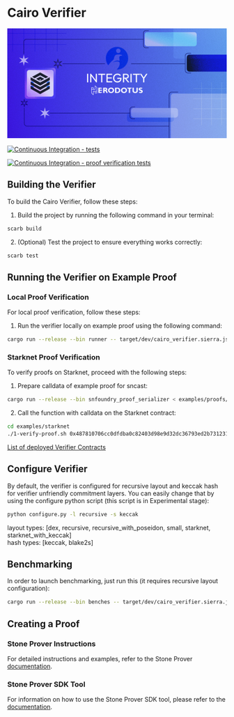 # Cairo Verifier

![Integrity](.github/readme.png)

[![Continuous Integration - tests](https://github.com/HerodotusDev/cairo-verifier/actions/workflows/tests.yml/badge.svg)](https://github.com/HerodotusDev/cairo-verifier/actions/workflows/tests.yml)

[![Continuous Integration - proof verification tests](https://github.com/HerodotusDev/cairo-verifier/actions/workflows/proof_verification_tests.yml/badge.svg)](https://github.com/HerodotusDev/cairo-verifier/actions/workflows/proof_verification_tests.yml)

## Building the Verifier

To build the Cairo Verifier, follow these steps:

1. Build the project by running the following command in your terminal:

```bash
scarb build
```

2. (Optional) Test the project to ensure everything works correctly:

```bash
scarb test
```

## Running the Verifier on Example Proof

### Local Proof Verification

For local proof verification, follow these steps:

1. Run the verifier locally on example proof using the following command:

```bash
cargo run --release --bin runner -- target/dev/cairo_verifier.sierra.json < examples/proofs/recursive/example_proof.json
```

### Starknet Proof Verification

To verify proofs on Starknet, proceed with the following steps:

1. Prepare calldata of example proof for sncast:

```bash
cargo run --release --bin snfoundry_proof_serializer < examples/proofs/recursive/example_proof.json > examples/starknet/calldata
```

2. Call the function with calldata on the Starknet contract:

```bash
cd examples/starknet
./1-verify-proof.sh 0x487810706cc0dfdba0c82403d98e9d32dc36793ed2b731231e5ea19f00c5861 calldata
```

[List of deployed Verifier Contracts](deployed_contracts.md)

## Configure Verifier

By default, the verifier is configured for recursive layout and keccak hash for verifier unfriendly commitment layers. You can easily change that by using the configure python script (this script is in Experimental stage):

```bash
python configure.py -l recursive -s keccak
```

layout types: [dex, recursive, recursive_with_poseidon, small, starknet, starknet_with_keccak]  
hash types: [keccak, blake2s]

## Benchmarking

In order to launch benchmarking, just run this (it requires recursive layout configuration):

```bash
cargo run --release --bin benches -- target/dev/cairo_verifier.sierra.json
```

## Creating a Proof

### Stone Prover Instructions

For detailed instructions and examples, refer to the Stone Prover [documentation](https://github.com/starkware-libs/stone-prover?tab=readme-ov-file#creating-and-verifying-a-proof-of-a-cairozero-program).

### Stone Prover SDK Tool

For information on how to use the Stone Prover SDK tool, please refer to the [documentation](https://github.com/Moonsong-Labs/stone-prover-sdk).